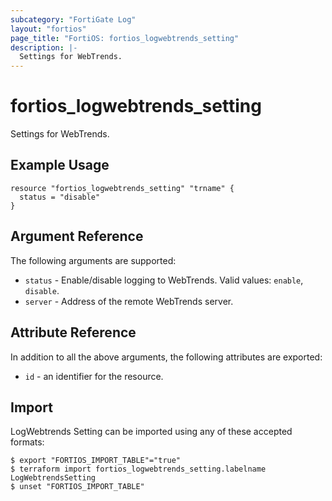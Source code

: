 ```yaml
---
subcategory: "FortiGate Log"
layout: "fortios"
page_title: "FortiOS: fortios_logwebtrends_setting"
description: |-
  Settings for WebTrends.
---
```


# fortios_logwebtrends_setting
Settings for WebTrends.

## Example Usage

```hcl
resource "fortios_logwebtrends_setting" "trname" {
  status = "disable"
}
```

## Argument Reference

The following arguments are supported:

* `status` - Enable/disable logging to WebTrends. Valid values: `enable`, `disable`.
* `server` - Address of the remote WebTrends server.


## Attribute Reference

In addition to all the above arguments, the following attributes are exported:
* `id` - an identifier for the resource.

## Import

LogWebtrends Setting can be imported using any of these accepted formats:
```
$ export "FORTIOS_IMPORT_TABLE"="true"
$ terraform import fortios_logwebtrends_setting.labelname LogWebtrendsSetting
$ unset "FORTIOS_IMPORT_TABLE"
```
